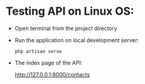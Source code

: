 # Testing API on Linux OS:

- Open terminal from the project directory

- Run the application on local development server:

	<code>php artisan serve</code>

- The index page of the API:
 
	http://127.0.0.1:8000/contacts
